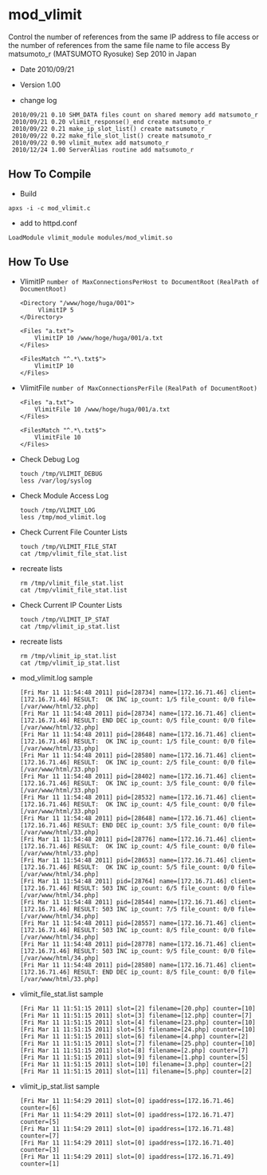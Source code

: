 # mod_vlimit 
Control the number of references from the same IP address to file access or the number of references from the same file name to file access By matsumoto_r (MATSUMOTO Ryosuke) Sep 2010 in Japan

- Date     2010/09/21
- Version  1.00

- change log
```
 2010/09/21 0.10 SHM_DATA files count on shared memory add matsumoto_r
 2010/09/21 0.20 vlimit_response()_end create matsumoto_r
 2010/09/22 0.21 make_ip_slot_list() create matsumoto_r
 2010/09/22 0.22 make_file_slot_list() create matsumoto_r
 2010/09/22 0.90 vlimit_mutex add matsumoto_r
 2010/12/24 1.00 ServerAlias routine add matsumoto_r
```

## How To Compile
- Build
```
apxs -i -c mod_vlimit.c
```

- add to  httpd.conf
```
LoadModule vlimit_module modules/mod_vlimit.so
```

## How To Use
* VlimitIP `number of MaxConnectionsPerHost to DocumentRoot` `(RealPath of DocumentRoot)`

    ```
    <Directory "/www/hoge/huga/001">
         VlimitIP 5
    </Directory>
    
    <Files "a.txt">
        VlimitIP 10 /www/hoge/huga/001/a.txt
    </Files>
    
    <FilesMatch "^.*\.txt$">
        VlimitIP 10
    </Files>
    ```

- VlimitFile `number of MaxConnectionsPerFile` `(RealPath of DocumentRoot)`

    ```
    <Files "a.txt">
        VlimitFile 10 /www/hoge/huga/001/a.txt
    </Files>
    
    <FilesMatch "^.*\.txt$">
        VlimitFile 10
    </Files>
    ```

- Check Debug Log

    ```
    touch /tmp/VLIMIT_DEBUG
    less /var/log/syslog
    ```

- Check Module Access Log

    ```
    touch /tmp/VLIMIT_LOG
    less /tmp/mod_vlimit.log
    ```

- Check Current File Counter Lists

    ```
    touch /tmp/VLIMIT_FILE_STAT
    cat /tmp/vlimit_file_stat.list
    ```
     
- recreate lists

    ```
    rm /tmp/vlimit_file_stat.list  
    cat /tmp/vlimit_file_stat.list
    ```

- Check Current IP Counter Lists

    ```
    touch /tmp/VLIMIT_IP_STAT
    cat /tmp/vlimit_ip_stat.list
    ```
     
- recreate lists

    ```
    rm /tmp/vlimit_ip_stat.list  
    cat /tmp/vlimit_ip_stat.list
    ```

- mod_vlimit.log sample

    ```
    [Fri Mar 11 11:54:48 2011] pid=[28734] name=[172.16.71.46] client=[172.16.71.46] RESULT:  OK INC ip_count: 1/5 file_count: 0/0 file=[/var/www/html/32.php]
    [Fri Mar 11 11:54:48 2011] pid=[28734] name=[172.16.71.46] client=[172.16.71.46] RESULT: END DEC ip_count: 0/5 file_count: 0/0 file=[/var/www/html/32.php]
    [Fri Mar 11 11:54:48 2011] pid=[28648] name=[172.16.71.46] client=[172.16.71.46] RESULT:  OK INC ip_count: 1/5 file_count: 0/0 file=[/var/www/html/33.php]
    [Fri Mar 11 11:54:48 2011] pid=[28580] name=[172.16.71.46] client=[172.16.71.46] RESULT:  OK INC ip_count: 2/5 file_count: 0/0 file=[/var/www/html/33.php]
    [Fri Mar 11 11:54:48 2011] pid=[28402] name=[172.16.71.46] client=[172.16.71.46] RESULT:  OK INC ip_count: 3/5 file_count: 0/0 file=[/var/www/html/33.php]
    [Fri Mar 11 11:54:48 2011] pid=[28532] name=[172.16.71.46] client=[172.16.71.46] RESULT:  OK INC ip_count: 4/5 file_count: 0/0 file=[/var/www/html/33.php]
    [Fri Mar 11 11:54:48 2011] pid=[28648] name=[172.16.71.46] client=[172.16.71.46] RESULT: END DEC ip_count: 3/5 file_count: 0/0 file=[/var/www/html/33.php]
    [Fri Mar 11 11:54:48 2011] pid=[28776] name=[172.16.71.46] client=[172.16.71.46] RESULT:  OK INC ip_count: 4/5 file_count: 0/0 file=[/var/www/html/33.php]
    [Fri Mar 11 11:54:48 2011] pid=[28653] name=[172.16.71.46] client=[172.16.71.46] RESULT:  OK INC ip_count: 5/5 file_count: 0/0 file=[/var/www/html/34.php]
    [Fri Mar 11 11:54:48 2011] pid=[28764] name=[172.16.71.46] client=[172.16.71.46] RESULT: 503 INC ip_count: 6/5 file_count: 0/0 file=[/var/www/html/34.php]
    [Fri Mar 11 11:54:48 2011] pid=[28544] name=[172.16.71.46] client=[172.16.71.46] RESULT: 503 INC ip_count: 7/5 file_count: 0/0 file=[/var/www/html/34.php]
    [Fri Mar 11 11:54:48 2011] pid=[28557] name=[172.16.71.46] client=[172.16.71.46] RESULT: 503 INC ip_count: 8/5 file_count: 0/0 file=[/var/www/html/34.php]
    [Fri Mar 11 11:54:48 2011] pid=[28778] name=[172.16.71.46] client=[172.16.71.46] RESULT: 503 INC ip_count: 9/5 file_count: 0/0 file=[/var/www/html/34.php]
    [Fri Mar 11 11:54:48 2011] pid=[28580] name=[172.16.71.46] client=[172.16.71.46] RESULT: END DEC ip_count: 8/5 file_count: 0/0 file=[/var/www/html/33.php]
    ```

- vlimit_file_stat.list sample

    ```
    [Fri Mar 11 11:51:15 2011] slot=[2] filename=[20.php] counter=[10]
    [Fri Mar 11 11:51:15 2011] slot=[3] filename=[12.php] counter=[7]
    [Fri Mar 11 11:51:15 2011] slot=[4] filename=[23.php] counter=[10]
    [Fri Mar 11 11:51:15 2011] slot=[5] filename=[24.php] counter=[10]
    [Fri Mar 11 11:51:15 2011] slot=[6] filename=[4.php] counter=[2]
    [Fri Mar 11 11:51:15 2011] slot=[7] filename=[25.php] counter=[10]
    [Fri Mar 11 11:51:15 2011] slot=[8] filename=[2.php] counter=[7]
    [Fri Mar 11 11:51:15 2011] slot=[9] filename=[1.php] counter=[5]
    [Fri Mar 11 11:51:15 2011] slot=[10] filename=[3.php] counter=[2]
    [Fri Mar 11 11:51:15 2011] slot=[11] filename=[5.php] counter=[2]
    ```

- vlimit_ip_stat.list sample

    ```
    [Fri Mar 11 11:54:29 2011] slot=[0] ipaddress=[172.16.71.46] counter=[6]
    [Fri Mar 11 11:54:29 2011] slot=[0] ipaddress=[172.16.71.47] counter=[5]
    [Fri Mar 11 11:54:29 2011] slot=[0] ipaddress=[172.16.71.48] counter=[7]
    [Fri Mar 11 11:54:29 2011] slot=[0] ipaddress=[172.16.71.40] counter=[3]
    [Fri Mar 11 11:54:29 2011] slot=[0] ipaddress=[172.16.71.49] counter=[1]
    ```
